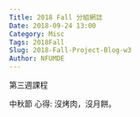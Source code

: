 ```yaml
---
Title: 2018 Fall 分組網誌
Date: 2018-09-24 13:00
Category: Misc
Tags: 2018Fall
Slug: 2018-Fall-Project-Blog-w3
Author: NFUMDE
---
```


第三週課程

<!-- PELICAN_END_SUMMARY -->

中秋節
心得:
沒烤肉，沒月餅。

